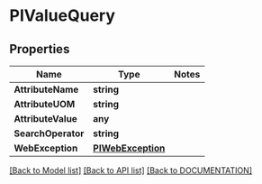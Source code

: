 # PIValueQuery

## Properties
Name | Type | Notes
------------ | ------------- | -------------
**AttributeName** | **string**
**AttributeUOM** | **string**
**AttributeValue** | **any**
**SearchOperator** | **string**
**WebException** | **[**PIWebException**](../models/PIWebException.md)**

[[Back to Model list]](../../DOCUMENTATION.md#documentation-for-models) [[Back to API list]](../../DOCUMENTATION.md#documentation-for-api-endpoints) [[Back to DOCUMENTATION]](../../DOCUMENTATION.md)
